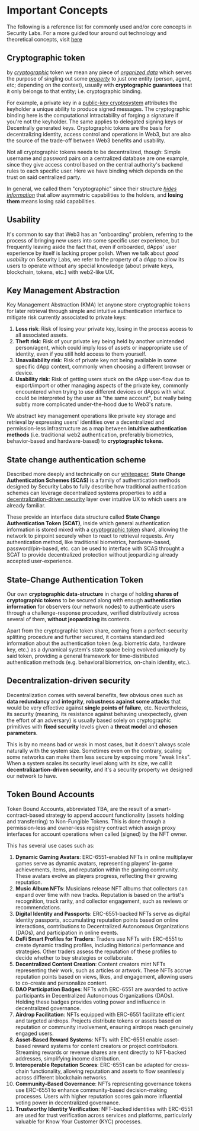 # Important Concepts

The following is a reference list for commonly used and/or core concepts in Security Labs. For a more guided tour around out technology and theoretical concepts, visit [here](../#introduction) 
<!-- or our guide [...] TODO -->

## **Cryptographic token**
by <u>_cryptographic_</u> token we mean any piece of <u>_organized data_</u> which serves the purpose of singling out some <u>_property_</u> to just one entity (person, agent, etc; depending on the context), usually with **cryptographic guarantees** that it only belongs to that entity; i.e. cryptographic binding. 

For example, a private key in a [public-key cryptosystem](https://en.wikipedia.org/wiki/Public-key_cryptography) attributes the keyholder a unique ability to produce signed messages. The cryptographic binding here is the computational intractability of forging a signature if you're not the keyholder. The same applies to delegated signing keys or Decentrally generated keys. Cryptographic tokens are the basis for decentralizing identity, access control and operations in Web3, but are also the source of the trade-off between Web3 benefits and usability.

Not all cryptographic tokens needs to be decentralized, though: Simple username and password pairs on a centralized database are one example, since they give access control based on the central authority's backend rules to each specific user. Here we have binding which depends on the trust on said centralized party.

In general, we called them "cryptographic" since their structure <u>_hides information_</u> that allow asymmetric capabilities to the holders, and **losing them** means losing said capabilities.

## **Usability**
It's common to say that Web3 has an "onboarding" problem, referring to the process of bringing new users into some specific user experience, but frequently leaving aside the fact that, even if onboarded, dApps' user experience by itself is lacking proper polish. When we talk about _good usability_ on Security Labs, we refer to the property of a dApp to allow its users to operate without any special knowledge (about private keys, blockchain, tokens, etc.) with web2-like UX.

## **Key Management Abstraction**
Key Management Abstraction (KMA) let anyone store cryptographic tokens for later retrieval through simple and intuitive authentication interface to mitigate risk currently associated to private keys: 

1. **Loss risk**: Risk of losing your private key, losing in the process access to all associated assets.
2. **Theft risk**: Risk of your private key being held by another unintended person/agent, which could imply loss of assets or inappropriate use of identity, even if you still hold access to them yourself.
3. **Unavailability risk**: Risk of private key not being available in some specific dApp context, commonly when choosing a different browser or device.
4. **Usability risk**: Risk of getting users stuck on the dApp user-flow due to export/import or other managing aspects of the private key, commonly encountered when trying to use different devices or dApps with what could be interpreted by the user as "the same account", but really being subtly more complicated under-the-hood due to Web3's nature.

We abstract key management operations like private key storage and retrieval by expressing users' identities over a decentralized and permission-less infrastructure as a map between **intuitive authentication methods** (i.e. traditional web2 authentication, preferably biometrics, behavior-based and hardware-based) to **cryptographic tokens**.

## **State change authentication scheme**

Described more deeply and technically on our [whitepaper](https://docsend.com/view/dbk48wukd3ivd3ad), **State Change Authentication Schemes (SCAS)** is a family of authentication methods designed by Security Labs to fully describe how traditional authentication schemes can leverage decentralized systems properties to add a [decentralization-driven security](../overview#decentralization-driven-security) layer over intuitive UX to which users are already familiar. 

These provide an interface data structure called **State Change Authentication Token (SCAT)**, inside which general authentication information is stored mixed with a [cryptographic token](../overview#cryptographic-token) shard, allowing the network to pinpoint securely when to react to retrieval requests. Any authentication method, like traditional biometrics, hardware-based, password/pin-based, etc. can be used to interface with SCAS throught a SCAT to provide decentralized protection without jeopardizing already accepted user-experience.

## **State-Change Authentication Token**
Our own **cryptographic data-structure** in charge of holding **shares of cryptographic tokens** to be secured along with enough **authentication information** for observers (our network nodes) to authenticate users through a challenge-response procedure, verified distributively across several of them, **without jeopardizing** its contents.

Apart from the cryptographic token share, coming from a perfect-security splitting procedure and further secured, it contains standardized information about the authentication token (e.g. biometric data, hardware key, etc.) as a dynamical system's state space being evolved uniquely by said token, providing a general framework for time-distributed authentication methods (e.g. behavioral biometrics, on-chain identity, etc.). 

## **Decentralization-driven security**
Decentralization comes with several benefits, few obvious ones such as **data redundancy** and **integrity**, **robustness against some attacks** that would be very effective against **single points of failure**, etc. Nevertheless, its security (meaning, its resistance against behaving unexpectedly, given the effort of an adversary) is usually based solely on cryptographic primitives with **fixed security** levels given a **threat model** and **chosen parameters**.

This is by no means bad or weak in most cases, but it doesn't always scale naturally with the system size. Sometimes even on the contrary, scaling some networks can make them less secure by exposing more "weak links". When a system scales its security level along with its size, we call it **decentralizartion-driven security**, and it's a security property we designed our network to have.

## **Token Bound Accounts**
Token Bound Accounts, abbreviated TBA, are the result of a smart-contract-based strategy to append account functionality (assets holding and transferring) to Non-Fungible Tokens. This is done through a permission-less and owner-less registry contract which assign proxy interfaces for account operations when called (signed) by the NFT owner. 

This has several use cases such as:

1. **Dynamic Gaming Avatars**: ERC-6551-enabled NFTs in online multiplayer games serve as dynamic avatars, representing players' in-game achievements, items, and reputation within the gaming community. These avatars evolve as players progress, reflecting their growing reputation.
2. **Music Album NFTs**: Musicians release NFT albums that collectors can expand over time with new tracks. Reputation is based on the artist's recognition, track rarity, and collector engagement, such as reviews or recommendations.
3. **Digital Identity and Passports**: ERC-6551-backed NFTs serve as digital identity passports, accumulating reputation points based on online interactions, contributions to Decentralized Autonomous Organizations (DAOs), and participation in online events.
4. **DeFi Smart Profiles for Traders**: Traders use NFTs with ERC-6551 to create dynamic trading profiles, including historical performance and strategies. Other traders assess the reputation of these profiles to decide whether to buy strategies or collaborate.
5. **Decentralized Content Creation**: Content creators mint NFTs representing their work, such as articles or artwork. These NFTs accrue reputation points based on views, likes, and engagement, allowing users to co-create and personalize content.
6. **DAO Participation Badges**: NFTs with ERC-6551 are awarded to active participants in Decentralized Autonomous Organizations (DAOs). Holding these badges provides voting power and influence in decentralized governance.
7. **Airdrop Facilitation**: NFTs equipped with ERC-6551 facilitate efficient and targeted airdrops. Projects distribute tokens or assets based on reputation or community involvement, ensuring airdrops reach genuinely engaged users.
8. **Asset-Based Reward Systems**: NFTs with ERC-6551 enable asset-based reward systems for content creators or project contributors. Streaming rewards or revenue shares are sent directly to NFT-backed addresses, simplifying income distribution.
9. **Interoperable Reputation Scores**: ERC-6551 can be adapted for cross-chain functionality, allowing reputation and assets to flow seamlessly across different blockchain networks.
10. **Community-Based Governance**: NFTs representing governance tokens use ERC-6551 to enhance community-based decision-making processes. Users with higher reputation scores gain more influential voting power in decentralized governance.
11. **Trustworthy Identity Verification**: NFT-backed identities with ERC-6551 are used for trust verification across services and platforms, particularly valuable for Know Your Customer (KYC) processes.
